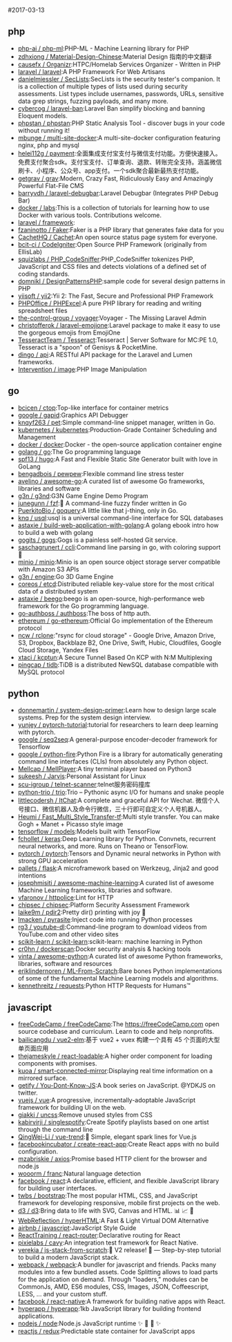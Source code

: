 #2017-03-13

## php
* [php-ai / php-ml](https://github.com/php-ai/php-ml):PHP-ML - Machine Learning library for PHP
* [zdhxiong / Material-Design-Chinese](https://github.com/zdhxiong/Material-Design-Chinese):Material Design 指南的中文翻译
* [causefx / Organizr](https://github.com/causefx/Organizr):HTPC/Homelab Services Organizer - Written in PHP
* [laravel / laravel](https://github.com/laravel/laravel):A PHP Framework For Web Artisans
* [danielmiessler / SecLists](https://github.com/danielmiessler/SecLists):SecLists is the security tester's companion. It is a collection of multiple types of lists used during security assessments. List types include usernames, passwords, URLs, sensitive data grep strings, fuzzing payloads, and many more.
* [cybercog / laravel-ban](https://github.com/cybercog/laravel-ban):Laravel Ban simplify blocking and banning Eloquent models.
* [phpstan / phpstan](https://github.com/phpstan/phpstan):PHP Static Analysis Tool - discover bugs in your code without running it!
* [mbunge / multi-site-docker](https://github.com/mbunge/multi-site-docker):A multi-site-docker configuration featuring nginx, php and mysql
* [helei112g / payment](https://github.com/helei112g/payment):全面集成支付宝支付与微信支付功能。方便快速接入。免费支付聚合sdk。支付宝支付、订单查询、退款、转账完全支持。涵盖微信刷卡、小程序、公众号、app支付。一个sdk聚合最新最热支付功能。
* [getgrav / grav](https://github.com/getgrav/grav):Modern, Crazy Fast, Ridiculously Easy and Amazingly Powerful Flat-File CMS
* [barryvdh / laravel-debugbar](https://github.com/barryvdh/laravel-debugbar):Laravel Debugbar (Integrates PHP Debug Bar)
* [docker / labs](https://github.com/docker/labs):This is a collection of tutorials for learning how to use Docker with various tools. Contributions welcome.
* [laravel / framework](https://github.com/laravel/framework):
* [fzaninotto / Faker](https://github.com/fzaninotto/Faker):Faker is a PHP library that generates fake data for you
* [CachetHQ / Cachet](https://github.com/CachetHQ/Cachet):An open source status page system for everyone.
* [bcit-ci / CodeIgniter](https://github.com/bcit-ci/CodeIgniter):Open Source PHP Framework (originally from EllisLab)
* [squizlabs / PHP_CodeSniffer](https://github.com/squizlabs/PHP_CodeSniffer):PHP_CodeSniffer tokenizes PHP, JavaScript and CSS files and detects violations of a defined set of coding standards.
* [domnikl / DesignPatternsPHP](https://github.com/domnikl/DesignPatternsPHP):sample code for several design patterns in PHP
* [yiisoft / yii2](https://github.com/yiisoft/yii2):Yii 2: The Fast, Secure and Professional PHP Framework
* [PHPOffice / PHPExcel](https://github.com/PHPOffice/PHPExcel):A pure PHP library for reading and writing spreadsheet files
* [the-control-group / voyager](https://github.com/the-control-group/voyager):Voyager - The Missing Laravel Admin
* [christofferok / laravel-emojione](https://github.com/christofferok/laravel-emojione):Laravel package to make it easy to use the gorgeous emojis from EmojiOne
* [TesseractTeam / Tesseract](https://github.com/TesseractTeam/Tesseract):Tesseract | Server Software for MC:PE 1.0, Tesseract is a "spoon" of Genisys & PocketMine.
* [dingo / api](https://github.com/dingo/api):A RESTful API package for the Laravel and Lumen frameworks.
* [Intervention / image](https://github.com/Intervention/image):PHP Image Manipulation

## go
* [bcicen / ctop](https://github.com/bcicen/ctop):Top-like interface for container metrics
* [google / gapid](https://github.com/google/gapid):Graphics API Debugger
* [knqyf263 / pet](https://github.com/knqyf263/pet):Simple command-line snippet manager, written in Go.
* [kubernetes / kubernetes](https://github.com/kubernetes/kubernetes):Production-Grade Container Scheduling and Management
* [docker / docker](https://github.com/docker/docker):Docker - the open-source application container engine
* [golang / go](https://github.com/golang/go):The Go programming language
* [spf13 / hugo](https://github.com/spf13/hugo):A Fast and Flexible Static Site Generator built with love in GoLang
* [bengadbois / pewpew](https://github.com/bengadbois/pewpew):Flexible command line stress tester
* [avelino / awesome-go](https://github.com/avelino/awesome-go):A curated list of awesome Go frameworks, libraries and software
* [g3n / g3nd](https://github.com/g3n/g3nd):G3N Game Engine Demo Program
* [junegunn / fzf](https://github.com/junegunn/fzf):🌸 A command-line fuzzy finder written in Go
* [PuerkitoBio / goquery](https://github.com/PuerkitoBio/goquery):A little like that j-thing, only in Go.
* [knq / usql](https://github.com/knq/usql):usql is a universal command-line interface for SQL databases
* [astaxie / build-web-application-with-golang](https://github.com/astaxie/build-web-application-with-golang):A golang ebook intro how to build a web with golang
* [gogits / gogs](https://github.com/gogits/gogs):Gogs is a painless self-hosted Git service.
* [saschagrunert / ccli](https://github.com/saschagrunert/ccli):Command line parsing in go, with coloring support 🌈
* [minio / minio](https://github.com/minio/minio):Minio is an open source object storage server compatible with Amazon S3 APIs
* [g3n / engine](https://github.com/g3n/engine):Go 3D Game Engine
* [coreos / etcd](https://github.com/coreos/etcd):Distributed reliable key-value store for the most critical data of a distributed system
* [astaxie / beego](https://github.com/astaxie/beego):beego is an open-source, high-performance web framework for the Go programming language.
* [go-authboss / authboss](https://github.com/go-authboss/authboss):The boss of http auth.
* [ethereum / go-ethereum](https://github.com/ethereum/go-ethereum):Official Go implementation of the Ethereum protocol
* [ncw / rclone](https://github.com/ncw/rclone):"rsync for cloud storage" - Google Drive, Amazon Drive, S3, Dropbox, Backblaze B2, One Drive, Swift, Hubic, Cloudfiles, Google Cloud Storage, Yandex Files
* [xtaci / kcptun](https://github.com/xtaci/kcptun):A Secure Tunnel Based On KCP with N:M Multiplexing
* [pingcap / tidb](https://github.com/pingcap/tidb):TiDB is a distributed NewSQL database compatible with MySQL protocol

## python
* [donnemartin / system-design-primer](https://github.com/donnemartin/system-design-primer):Learn how to design large scale systems. Prep for the system design interview.
* [yunjey / pytorch-tutorial](https://github.com/yunjey/pytorch-tutorial):tutorial for researchers to learn deep learning with pytorch.
* [google / seq2seq](https://github.com/google/seq2seq):A general-purpose encoder-decoder framework for Tensorflow
* [google / python-fire](https://github.com/google/python-fire):Python Fire is a library for automatically generating command line interfaces (CLIs) from absolutely any Python object.
* [Mellcap / MellPlayer](https://github.com/Mellcap/MellPlayer):A tiny terminal player based on Python3
* [sukeesh / Jarvis](https://github.com/sukeesh/Jarvis):Personal Assistant for Linux
* [scu-igroup / telnet-scanner](https://github.com/scu-igroup/telnet-scanner):telnet服务密码撞库
* [python-trio / trio](https://github.com/python-trio/trio):Trio – Pythonic async I/O for humans and snake people
* [littlecodersh / ItChat](https://github.com/littlecodersh/ItChat):A complete and graceful API for Wechat. 微信个人号接口、微信机器人及命令行微信，三十行即可自定义个人号机器人。
* [Heumi / Fast_Multi_Style_Transfer-tf](https://github.com/Heumi/Fast_Multi_Style_Transfer-tf):Multi style transfer. You can make Gogh + Manet + Picasso style image
* [tensorflow / models](https://github.com/tensorflow/models):Models built with TensorFlow
* [fchollet / keras](https://github.com/fchollet/keras):Deep Learning library for Python. Convnets, recurrent neural networks, and more. Runs on Theano or TensorFlow.
* [pytorch / pytorch](https://github.com/pytorch/pytorch):Tensors and Dynamic neural networks in Python with strong GPU acceleration
* [pallets / flask](https://github.com/pallets/flask):A microframework based on Werkzeug, Jinja2 and good intentions
* [josephmisiti / awesome-machine-learning](https://github.com/josephmisiti/awesome-machine-learning):A curated list of awesome Machine Learning frameworks, libraries and software.
* [vfaronov / httpolice](https://github.com/vfaronov/httpolice):Lint for HTTP
* [chipsec / chipsec](https://github.com/chipsec/chipsec):Platform Security Assessment Framework
* [laike9m / pdir2](https://github.com/laike9m/pdir2):Pretty dir() printing with joy 🍺
* [lmacken / pyrasite](https://github.com/lmacken/pyrasite):Inject code into running Python processes
* [rg3 / youtube-dl](https://github.com/rg3/youtube-dl):Command-line program to download videos from YouTube.com and other video sites
* [scikit-learn / scikit-learn](https://github.com/scikit-learn/scikit-learn):scikit-learn: machine learning in Python
* [cr0hn / dockerscan](https://github.com/cr0hn/dockerscan):Docker security analysis & hacking tools
* [vinta / awesome-python](https://github.com/vinta/awesome-python):A curated list of awesome Python frameworks, libraries, software and resources
* [eriklindernoren / ML-From-Scratch](https://github.com/eriklindernoren/ML-From-Scratch):Bare bones Python implementations of some of the fundamental Machine Learning models and algorithms.
* [kennethreitz / requests](https://github.com/kennethreitz/requests):Python HTTP Requests for Humans™

## javascript
* [freeCodeCamp / freeCodeCamp](https://github.com/freeCodeCamp/freeCodeCamp):The https://freeCodeCamp.com open source codebase and curriculum. Learn to code and help nonprofits.
* [bailicangdu / vue2-elm](https://github.com/bailicangdu/vue2-elm):基于 vue2 + vuex 构建一个具有 45 个页面的大型单页面应用
* [thejameskyle / react-loadable](https://github.com/thejameskyle/react-loadable):A higher order component for loading components with promises.
* [kuoa / smart-connected-mirror](https://github.com/kuoa/smart-connected-mirror):Displaying real time information on a mirrored surface.
* [getify / You-Dont-Know-JS](https://github.com/getify/You-Dont-Know-JS):A book series on JavaScript. @YDKJS on twitter.
* [vuejs / vue](https://github.com/vuejs/vue):A progressive, incrementally-adoptable JavaScript framework for building UI on the web.
* [giakki / uncss](https://github.com/giakki/uncss):Remove unused styles from CSS
* [kabirvirji / singlespotify](https://github.com/kabirvirji/singlespotify):Create Spotify playlists based on one artist through the command line
* [QingWei-Li / vue-trend](https://github.com/QingWei-Li/vue-trend):🌈 Simple, elegant spark lines for Vue.js
* [facebookincubator / create-react-app](https://github.com/facebookincubator/create-react-app):Create React apps with no build configuration.
* [mzabriskie / axios](https://github.com/mzabriskie/axios):Promise based HTTP client for the browser and node.js
* [wooorm / franc](https://github.com/wooorm/franc):Natural language detection
* [facebook / react](https://github.com/facebook/react):A declarative, efficient, and flexible JavaScript library for building user interfaces.
* [twbs / bootstrap](https://github.com/twbs/bootstrap):The most popular HTML, CSS, and JavaScript framework for developing responsive, mobile first projects on the web.
* [d3 / d3](https://github.com/d3/d3):Bring data to life with SVG, Canvas and HTML. 📊 📈 🎉
* [WebReflection / hyperHTML](https://github.com/WebReflection/hyperHTML):A Fast & Light Virtual DOM Alternative
* [airbnb / javascript](https://github.com/airbnb/javascript):JavaScript Style Guide
* [ReactTraining / react-router](https://github.com/ReactTraining/react-router):Declarative routing for React
* [pixielabs / cavy](https://github.com/pixielabs/cavy):An integration test framework for React Native.
* [verekia / js-stack-from-scratch](https://github.com/verekia/js-stack-from-scratch):🎉 V2 release! 🎉 — Step-by-step tutorial to build a modern JavaScript stack.
* [webpack / webpack](https://github.com/webpack/webpack):A bundler for javascript and friends. Packs many modules into a few bundled assets. Code Splitting allows to load parts for the application on demand. Through "loaders," modules can be CommonJs, AMD, ES6 modules, CSS, Images, JSON, Coffeescript, LESS, ... and your custom stuff.
* [facebook / react-native](https://github.com/facebook/react-native):A framework for building native apps with React.
* [hyperapp / hyperapp](https://github.com/hyperapp/hyperapp):1kb JavaScript library for building frontend applications.
* [nodejs / node](https://github.com/nodejs/node):Node.js JavaScript runtime ✨ 🐢 🚀 ✨
* [reactjs / redux](https://github.com/reactjs/redux):Predictable state container for JavaScript apps
